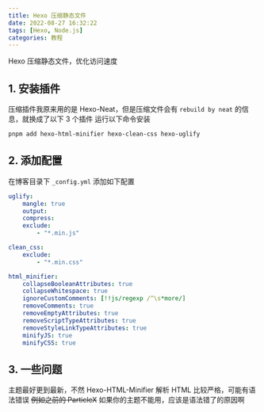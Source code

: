 ```yaml
---
title: Hexo 压缩静态文件
date: 2022-08-27 16:32:22
tags: [Hexo, Node.js]
categories: 教程
---
```


Hexo 压缩静态文件，优化访问速度

<!-- more -->

## 1. 安装插件

压缩插件我原来用的是 Hexo-Neat，但是压缩文件会有 `rebuild by neat` 的信息，就换成了以下 3 个插件
运行以下命令安装

```bash
pnpm add hexo-html-minifier hexo-clean-css hexo-uglify
```

## 2. 添加配置

在博客目录下 `_config.yml` 添加如下配置

```yaml
uglify:
    mangle: true
    output:
    compress:
    exclude:
        - "*.min.js"

clean_css:
    exclude:
        - "*.min.css"

html_minifier:
    collapseBooleanAttributes: true
    collapseWhitespace: true
    ignoreCustomComments: [!!js/regexp /^\s*more/]
    removeComments: true
    removeEmptyAttributes: true
    removeScriptTypeAttributes: true
    removeStyleLinkTypeAttributes: true
    minifyJS: true
    minifyCSS: true
```

## 3. 一些问题

主题最好更到最新，不然 Hexo-HTML-Minifier 解析 HTML 比较严格，可能有语法错误 ~~例如之前的 ParticleX~~
如果你的主题不能用，应该是语法错了的原因啊
